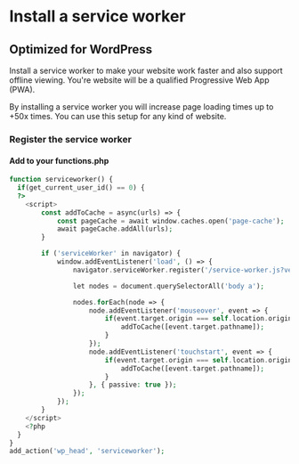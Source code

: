 # Install a service worker
## Optimized for WordPress
Install a service worker to make your website work faster and also support offline viewing. You're website will be a qualified Progressive Web App (PWA). 

By installing a service worker you will increase page loading times up to +50x times. You can use this setup for any kind of website.

### Register the service worker
#### Add to your functions.php
```php
function serviceworker() {
  if(get_current_user_id() == 0) {
  ?>
    <script>
        const addToCache = async(urls) => {
            const pageCache = await window.caches.open('page-cache');
            await pageCache.addAll(urls);
        }

        if ('serviceWorker' in navigator) {
            window.addEventListener('load', () => {
                navigator.serviceWorker.register('/service-worker.js?ver=0.0.15');

                let nodes = document.querySelectorAll('body a');

                nodes.forEach(node => {
                    node.addEventListener('mouseover', event => {
                        if(event.target.origin === self.location.origin) {
                            addToCache([event.target.pathname]);
                        }
                    });
                    node.addEventListener('touchstart', event => {
                        if(event.target.origin === self.location.origin) {
                            addToCache([event.target.pathname]);
                        }
                    }, { passive: true });
                });
            });
        }
    </script>
    <?php
  }
}
add_action('wp_head', 'serviceworker');
```
